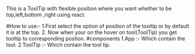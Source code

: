 This is a ToolTip with flexible position where you want whether to be top,left,bottom ,right using react.

#How to use:-
 1.First select the option of position of the tooltip or by default it is at the top.
 2. Now when your on the hover on tool(ToolTip) you get tooltip to corresponding postion.
#components
1.App :- Which contain the tool. 
2.ToolTip :- Which contain the tool tip.
